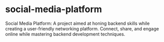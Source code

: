 # social-media-platform
Social Media Platform: A project aimed at honing backend skills while creating a user-friendly networking platform. Connect, share, and engage online while mastering backend development techniques.
